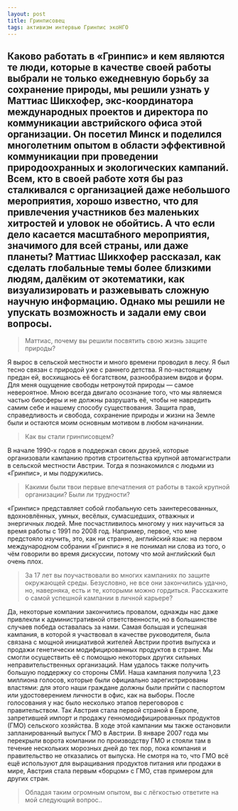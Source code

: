 ```yaml
---
layout: post
title: Гринписовец
tags: активизм интервью Гринпис экоНГО
---
```


Каково работать в «Гринпис» и кем являются те люди, которые в качестве своей работы выбрали не только ежедневную борьбу за сохранение природы, мы решили узнать у Маттиас Шикхофер, экс-координатора международных проектов и директора по коммуникации австрийского офиса этой организации.
Он посетил Минск и поделился многолетним опытом в области эффективной коммуникации при проведении природоохранных и экологических кампаний. Всем, кто в своей работе хотя бы раз сталкивался с организацией даже небольшого мероприятия, хорошо известно, что для привлечения участников без маленьких хитростей и уловок не обойтись. А что если дело касается масштабного мероприятия, значимого для всей страны, или даже планеты? Маттиас Шикхофер рассказал, как сделать глобальные темы более близкими людям, далёким от экотематики, как визуализировать и разжевывать сложную научную информацию.
Однако мы решили не упускать возможность и задали ему свои вопросы.
---

> Маттиас, почему вы решили посвятить свою жизнь защите природы?

Я вырос в сельской местности и много времени проводил в лесу. Я был тесно связан с природой уже с раннего детства. Я по-настоящему предан ей, восхищаюсь её богатством, разнообразием видов и форм. Для меня ощущение свободы нетронутой природы — самое невероятное. Мною всегда двигало осознание того, что мы являемся частью биосферы и не должны разрушать её, чтобы не навредить самим себе и нашему способу существования. Защита прав, справедливость и свобода, сохранение природы и жизни на Земле были и остаются моим основным мотивом в любом начинании.

> Как вы стали гринписовцем?

В начале 1990-х годов я поддержал своих друзей, которые организовали кампанию против строительства крупной автомагистрали в сельской местности Австрии. Тогда я познакомился с людьми из «Гринпис», и мы подружились.

> Какими были твои первые впечатления от работы в такой крупной организации? Были ли трудности?

«Гринпис» представляет собой глобальную сеть заинтересованных, вдохновлённых, умных, весёлых, сумасшедших, отважных и энергичных людей. Мне посчастливилось многому у них научиться за время работы с 1991 по 2008 год. Например, первое, что мне предстояло изучить, это, как ни странно, английский язык: на первом международном собрании «Гринпис» я не понимал ни слова из того, о чём говорили во время дискуссии, потому что мой английский был очень плох.

>  За 17 лет вы поучаствовали во многих кампаниях по защите окружающей среды. Безусловно, не все они закончились удачно, но, наверняка, есть и те, которыми можно гордиться. Расскажите о самой успешной кампании в личной карьере?

Да, некоторые компании закончились провалом, однажды нас даже привлекли к административной ответственности, но в большинстве случаев победа оставалась за нами.
Самая большая и успешная кампания, в которой я участвовал в качестве руководителя, была связана с мощной инициативой жителей Австрии против выпуска и продажи генетически модифицированных продуктов в стране. Мы смогли осуществить её с помощью некоторых других сильных неправительственных организаций. Нам удалось также получить большую поддержку со стороны СМИ. Наша кампания получила 1,23 миллиона голосов, которые были официально зарегистрированы властями: для этого наши граждане должны были прийти с паспортом или удостоверением личности в офис, как на выборы. После голосования у нас было несколько этапов переговоров с правительством. Так Австрия стала первой страной в Европе, запретившей импорт и продажу генномодифицированных продуктов (ГМО) сельского хозяйства.
В ходе этой кампании мы также остановили запланированный выпуск ГМО в Австрии. В январе 2007 года мы перекрыли ворота компании по производству ГМО и стояли там в течение нескольких морозных дней до тех пор, пока компания и правительство не отказались от выпуска.
Не смотря на то, что ГМО всё ещё используют для выращивания продуктов питания или продажи в мире, Австрия стала первым «борцом» с ГМО, став примером для других стран.

> Обладая таким огромным опытом, вы с лёгкостью ответите на мой следующий вопрос..
